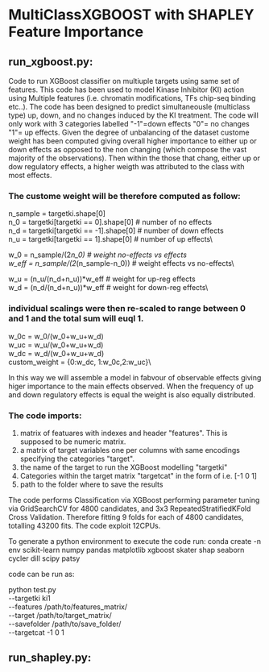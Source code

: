 # MultiClassXGBOOST with SHAPLEY Feature Importance

## run_xgboost.py:

Code to run XGBoost classifier on multiuple targets using same set of features.
This code has been used to model Kinase Inhibitor (KI) action using Multiple features (i.e. chromatin modifications, TFs chip-seq binding etc..).
The code has been designed to predict simultaneousle (multiclass type) up, down, and no changes induced by the KI treatment. 
The code will only work with 3 categories labelled "-1"=down effects "0"= no changes "1"= up effects.
Given the degree of unbalancing of the dataset custome weight has been computed giving overall higher importance to either up or down effects as opposed to the non changing (which compose the vast majority of the observations). Then within the those that chang, either up or dow regulatory effects, a higher weigth was attributed to the class with most effects.

### The custome weight will be therefore computed as follow:

n_sample = targetki.shape[0]\
n_0 = targetki[targetki == 0].shape[0] # number of no effects\
n_d = targetki[targetki == -1].shape[0] # number of down effects\
n_u = targetki[targetki == 1].shape[0] # number of up effects\

w_0 = n_sample/(2*n_0) # weight no-effects vs effects\
w_eff = n_sample/(2*(n_sample-n_0))  # weight effects vs no-effects\

w_u = (n_u/(n_d+n_u))*w_eff # weight for up-reg effects\
w_d = (n_d/(n_d+n_u))*w_eff # weight for down-reg effects\

### individual scalings were then re-scaled to range between 0 and 1 and the total sum will euql 1.
w_0c = w_0/(w_0+w_u+w_d)\
w_uc = w_u/(w_0+w_u+w_d)\
w_dc = w_d/(w_0+w_u+w_d)\
custom_weight = {0:w_dc, 1:w_0c,2:w_uc}\

In this way we will assemble a model in fabvour of observable effects giving higer importance to the main effects observed.
When the frequency of up and down regulatory effects is equal the weight is also equally distributed.


### The code imports:

1. matrix of featuares with indexes and header "features". This is supposed to be numeric matrix.
2. a matrix of target variables one per columns with same encodings specifying the categories "target".
3. the name of the target to run the XGBoost modelling "targetki"
4. Categories within the target matrix "targetcat" in the form of i.e. [-1 0 1]
5. path to the folder where to save the results

The code performs Classification via XGBoost performing parameter tuning via GridSearchCV for 4800 candidates, and 3x3 RepeatedStratifiedKFold Cross Validation. Therefore fitting 9 folds for each of 4800 candidates, totalling 43200 fits.
The code exploit 12CPUs.


To generate a python environment to execute the code run:
conda create -n env scikit-learn numpy pandas matplotlib xgboost skater shap seaborn cycler dill scipy patsy

code can be run as:

python test.py \
--targetki ki1 \
--features /path/to/features_matrix/ \
--target /path/to/target_matrix/ \
--savefolder /path/to/save_folder/ \
--targetcat -1 0 1

## run_shapley.py:
